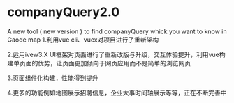 # companyQuery2.0
A new tool ( new version ) to find companyQuery whick you want to know in Gaode map
1.利用vue cli、vuex对项目进行了重新架构

2.运用ivew3.X UI框架对页面进行了重新改版与升级，交互体验提升，利用vue构建单页面的优势，让页面更加倾向于网页应用而不是简单的浏览网页

3.页面组件化构建，性能得到提升

4.更多的功能例如地图展示招聘信息，企业大事时间轴展示等等，正在不断完善中
